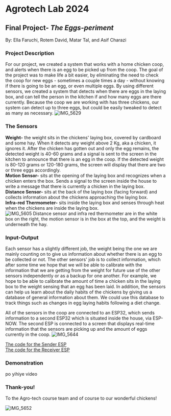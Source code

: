 # Agrotech Lab 2024 
## Final Project- *The Eggs-periment*
By: Ella Faruchi, Rotem David, Matar Tal, and Asif Charazi
### Project Description
For our project, we created a system that works with a home chicken coop, and alerts when there is an egg to be picked up from the coop.
The goal of the project was to make life a bit easier, by eliminating the need to check the coop for new eggs - sometimes a couple times a day - without knowing if there is going to be an egg, or even multiple eggs. By using different sensors, we created a system that detects when there are eggs in the laying box, and can tell the person in the kitchen if and how many eggs are there currently. Because the coop we are working with has three chickens, our system can detect up to three eggs, but could be easily tweaked to detect as many as necessary.
![IMG_5629](https://github.com/user-attachments/assets/38582a89-071e-4662-a452-a5daaf506b61)


### The Sensors
**Weight-** the weight sits in the chickens' laying box, covered by cardboard and some hay. When it detects any weight above 2 Kg, aka a chicken, it ignores it. After the chicken has gotten out and only the egg remains, the detected weight is 40-60 grams and a signal is sent to the screen in the kitchen to announce that there is an egg in the coop. If the detected weight is 80-120 grams or 120-180 grams, the screen will display that there are two or three eggs accordingly.  
**Motion Sensor-** sits at the opening of the laying box and recognizes when a chicken enters the box. Sends a signal to the screen inside the house to write a message that there is currently a chicken in the laying box.  
**Distance Sensor-** sits at the back of the laying box (facing forward) and collects information about the chickens approaching the laying box.  
**Infra-red Thermometer-** sits inside the laying box and senses through heat when the chickens are inside the laying box.  
![IMG_5605](https://github.com/user-attachments/assets/c1049c27-5826-408a-97ec-08702865e763)
Distance sensor and infra red thermometer are in the white box on the right, the motion sensor is in the box at the top, and the weight is underneath the hay.

### Input-Output
Each sensor has a slightly different job, the weight being the one we are mainly counting on to give us information about whether there is an egg to be collected or not. The other sensors' job is to collect information, which after some time we hope that we will be able to calibrate with the information that we are getting from the weight for future use of the other sensors independently or as a backup for one another. For example, we hope to be able to calibrate the amount of time a chicken sits in the laying box to the weight sensing that an egg has been laid. In addition, the sensors can help us learn about the daily habits of the chickens by giving us a database of general information about them. We could use this database to track things such as changes in egg laying habits following a diet change.

All of the sensors in the coop are connected to an ESP32, which sends information to a second ESP32 which is situated inside the house, via ESP-NOW. The second ESP is connected to a screen that displays real-time information that the sensors are picking up and the amount of eggs currently in the coop. 
![IMG_5644](https://github.com/user-attachments/assets/e49d8017-5211-42c5-917b-97d601263c79)


[The code for the Sender ESP](https://github.com/Ella-Faruchi/agrotech/blob/main/ESP_Sender.ino)  
[The code for the Receiver ESP](https://github.com/Ella-Faruchi/agrotech/blob/main/ESP_Receiver.ino)

### Demonstration
po yihiye video


### Thank-you!
To the Agro-tech course team and of course to our wonderful chickens!

![IMG_5652](https://github.com/user-attachments/assets/28709225-ed71-4de7-ad11-aa51c71fe38e)
